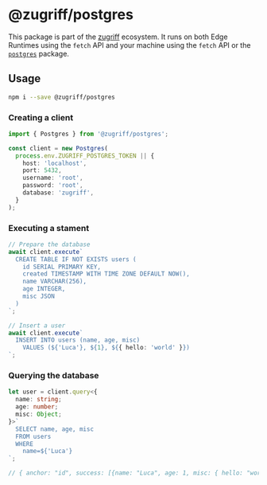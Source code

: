 # @zugriff/postgres

This package is part of the [zugriff](https://zugriff.eu) ecosystem. It runs on both Edge Runtimes using the `fetch` API and your machine using the `fetch` API or the [`postgres`](https://www.npmjs.com/package/postgres) package.

## Usage

```zsh
npm i --save @zugriff/postgres
```

### Creating a client

```ts
import { Postgres } from '@zugriff/postgres';

const client = new Postgres(
  process.env.ZUGRIFF_POSTGRES_TOKEN || {
    host: 'localhost',
    port: 5432,
    username: 'root',
    password: 'root',
    database: 'zugriff',
  }
);
```

### Executing a stament

```ts
// Prepare the database
await client.execute`
  CREATE TABLE IF NOT EXISTS users (
    id SERIAL PRIMARY KEY,
    created TIMESTAMP WITH TIME ZONE DEFAULT NOW(),
    name VARCHAR(256),
    age INTEGER,
    misc JSON
  )
`;

// Insert a user
await client.execute`
  INSERT INTO users (name, age, misc)
    VALUES (${'Luca'}, ${1}, ${{ hello: 'world' }})
`;
```

### Querying the database

```ts
let user = client.query<{
  name: string;
  age: number;
  misc: Object;
}>`
  SELECT name, age, misc
  FROM users
  WHERE
    name=${'Luca'}
`;

// { anchor: "id", success: [{name: "Luca", age: 1, misc: { hello: "world" }}] }
```
